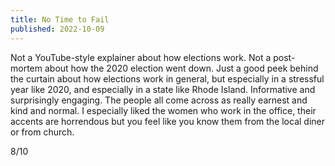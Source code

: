 ```yaml
---
title: No Time to Fail
published: 2022-10-09
---
```


Not a YouTube-style explainer about how elections work. Not a post-mortem about how the 2020 election went down. Just a good peek behind the curtain about how elections work in general, but especially in a stressful year like 2020, and especially in a state like Rhode Island. Informative and surprisingly engaging. The people all come across as really earnest and kind and normal. I especially liked the women who work in the office, their accents are horrendous but you feel like you know them from the local diner or from church.

8/10

